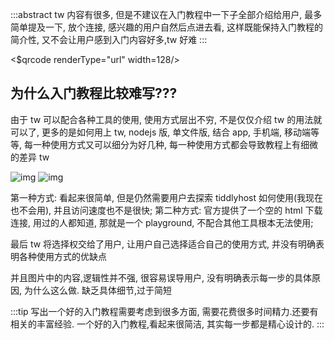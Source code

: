 :::abstract
tw 内容有很多, 但是不建议在入门教程中一下子全部介绍给用户, 最多简单提及一下, 放个连接, 感兴趣的用户自然后点进去看, 这样既能保持入门教程的简介性, 又不会让用户感到入门内容好多,tw 好难
:::

<$qrcode renderType="url" width=128/>

## 为什么入门教程比较难写???

由于 tw 可以配合各种工具的使用, 使用方式层出不穷, 不是仅仅介绍 tw 的用法就可以了, 更多的是如何用上 tw, nodejs 版, 单文件版, 结合 app, 手机端, 移动端等等, 每一种使用方式又可以细分为好几种, 每一种使用方式都会导致教程上有细微的差异 tw

![img](https://i.imgur.com/q7Lzf7B.png)
![img](https://i.imgur.com/j5AAvP4.png)

第一种方式: 看起来很简单, 但是仍然需要用户去探索 tiddlyhost 如何使用(我现在也不会用), 并且访问速度也不是很快;
第二种方式: 官方提供了一个空的 html 下载连接, 用过的人都知道, 那就是一个 playground, 不配合其他工具根本无法使用;

最后 tw 将选择权交给了用户, 让用户自己选择适合自己的使用方式, 并没有明确表明各种使用方式的优缺点

并且图片中的内容,逻辑性并不强, 很容易误导用户, 没有明确表示每一步的具体原因, 为什么这么做. 缺乏具体细节,过于简短

:::tip
写出一个好的入门教程需要考虑到很多方面, 需要花费很多时间精力.还要有相关的丰富经验. 一个好的入门教程,看起来很简洁, 其实每一步都是精心设计的. 
:::